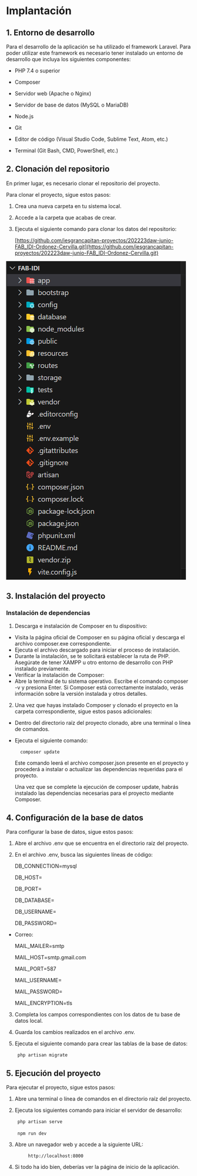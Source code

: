 # Implantación

## 1. Entorno de desarrollo

Para el desarrollo de la aplicación se ha utilizado el framework Laravel. Para poder utilizar este framework es necesario tener instalado un entorno de desarrollo que incluya los siguientes componentes:

-   PHP 7.4 o superior

-   Composer

-   Servidor web (Apache o Nginx)

-   Servidor de base de datos (MySQL o MariaDB)

-   Node.js

-   Git

-   Editor de código (Visual Studio Code, Sublime Text, Atom, etc.)

-   Terminal (Git Bash, CMD, PowerShell, etc.)


## 2. Clonación del repositorio

En primer lugar, es necesario clonar el repositorio del proyecto.

Para clonar el proyecto, sigue estos pasos:

1. Crea una nueva carpeta en tu sistema local.

2. Accede a la carpeta que acabas de crear.

3. Ejecuta el siguiente comando para clonar los datos del repositorio:
    
    [https://github.com/iesgrancapitan-proyectos/202223daw-junio-FAB_IDI-Ordonez-Cervilla.git](https://github.com/iesgrancapitan-proyectos/202223daw-junio-FAB_IDI-Ordonez-Cervilla.git)


![Estructura de directorios](img/estructura_directorios.png)

## 3. Instalación del proyecto

### Instalación de dependencias

1. Descarga e instalación de Composer en tu dispositivo:
* Visita la página oficial de Composer en su página oficial y descarga el archivo composer.exe correspondiente.
* Ejecuta el archivo descargado para iniciar el proceso de instalación.
* Durante la instalación, se te solicitará establecer la ruta de PHP. Asegúrate de tener XAMPP u otro entorno de desarrollo con PHP instalado previamente.
* Verificar la instalación de Composer:
* Abre la terminal de tu sistema operativo.
    Escribe el comando composer -v y presiona Enter. Si Composer está correctamente instalado, verás información sobre la versión instalada y otros detalles.


2. Una vez que hayas instalado Composer y clonado el proyecto en la carpeta correspondiente, sigue estos pasos adicionales:

* Dentro del directorio raíz del proyecto clonado, abre una terminal o línea de comandos.

* Ejecuta el siguiente comando: 
        
        composer update

     Este comando leerá el archivo composer.json presente en el proyecto y procederá a instalar o actualizar las dependencias requeridas para el proyecto.

    Una vez que se complete la ejecución de composer update, habrás instalado las dependencias necesarias para el proyecto mediante Composer.


## 4. Configuración de la base de datos

Para configurar la base de datos, sigue estos pasos:

1. Abre el archivo .env que se encuentra en el directorio raíz del proyecto.

2. En el archivo .env, busca las siguientes líneas de código:

    DB_CONNECTION=mysql

    DB_HOST=

    DB_PORT=

    DB_DATABASE=

    DB_USERNAME=

    DB_PASSWORD=

* Correo:

    MAIL_MAILER=smtp

    MAIL_HOST=smtp.gmail.com

    MAIL_PORT=587

    MAIL_USERNAME=

    MAIL_PASSWORD=

    MAIL_ENCRYPTION=tls

3. Completa los campos correspondientes con los datos de tu base de datos local.

4. Guarda los cambios realizados en el archivo .env.

5. Ejecuta el siguiente comando para crear las tablas de la base de datos:

        php artisan migrate


## 5. Ejecución del proyecto	

Para ejecutar el proyecto, sigue estos pasos:

1. Abre una terminal o línea de comandos en el directorio raíz del proyecto.

2. Ejecuta los siguientes comando para iniciar el servidor de desarrollo:

        php artisan serve

        npm run dev

3. Abre un navegador web y accede a la siguiente URL:
    
            http://localhost:8000


4. Si todo ha ido bien, deberías ver la página de inicio de la aplicación.



